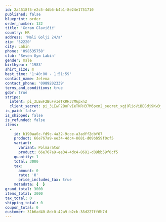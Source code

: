 ```yaml
---
id: 2a4518f5-e2c5-4db6-b4b1-8e24e1751710
published: false
blueprint: order
order_number: 132
title: 'Goran Glavičić'
country: HR
address: 'Mali Golji 24/a'
zip: '52220'
city: Labin
phone: '098535758'
club: 'Seven Gym Labin'
gender: male
birthyear: '1983'
shirt_size: m
best_time: '1:40:00 - 1:51:59'
contact_name: Jelena
contact_phone: '0989202339'
terms_and_conditions: true
gdpr: true
stripe:
  intent: pi_3LEwF2BuFvIeTKRH37M6pxn2
  client_secret: pi_3LEwF2BuFvIeTKRH37M6pxn2_secret_xgjOlioViBBSdj9Kw3jlNZL2r
is_paid: false
is_shipped: false
is_refunded: false
items:
  -
    id: b190aa6c-fd9c-4a32-9cce-a3adff2dbf67
    product: 66e767a9-ee34-4dc4-8681-d09bb59f0cf5
    variant:
      variant: Polmaraton
      product: 66e767a9-ee34-4dc4-8681-d09bb59f0cf5
    quantity: 1
    total: 3000
    tax:
      amount: 0
      rate: '0'
      price_includes_tax: true
    metadata: {  }
grand_total: 3000
items_total: 3000
tax_total: 0
shipping_total: 0
coupon_total: 0
customer: 31b6ad40-8dc0-42a9-b2cb-38d227ff6b7d
---
```

